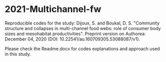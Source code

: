# 2021-Multichannel-fw
Reproducible codes for the study:
Dijoux, S. and Boukal, D. S. "Community structure and collapses in multi-channel food webs: role of consumer body sizes and mesohabitat productivities".
Preprint version on Authorea: December 04, 2020 (DOI: 10.22541/au.160709305.53088087/v1).

Please check the Readme.docx for codes explanations and approach used in this study.  

